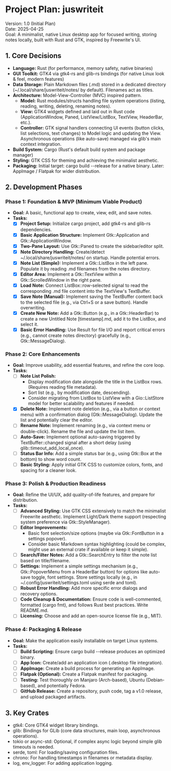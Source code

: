 # **Project Plan: juswriteit**

Version: 1.0 (Initial Plan)  
Date: 2025-04-25  
Goal: A minimalist, native Linux desktop app for focused writing, storing notes locally, built with Rust and GTK, inspired by Freewrite's UI.

## **1\. Core Decisions**

* **Language:** Rust (for performance, memory safety, native binaries)  
* **GUI Toolkit:** GTK4 via gtk4-rs and glib-rs bindings (for native Linux look & feel, modern features)  
* **Data Storage:** Plain Markdown files (.md) stored in a dedicated directory (\~/.local/share/juswriteit/notes/ by default). Filenames act as titles.  
* **Architecture:** Model-View-Controller (MVC) inspired pattern.  
  * **Model:** Rust modules/structs handling file system operations (listing, reading, writing, deleting, renaming notes).  
  * **View:** GTK4 widgets defined and laid out in Rust code (ApplicationWindow, Paned, ListView/ListBox, TextView, HeaderBar, etc.).  
  * **Controller:** GTK signal handlers connecting UI events (button clicks, list selections, text changes) to Model logic and updating the View. Asynchronous operations (like auto-save) managed via glib's main context integration.  
* **Build System:** Cargo (Rust's default build system and package manager)  
* **Styling:** GTK CSS for theming and achieving the minimalist aesthetic.  
* **Packaging:** Initial target: cargo build \--release for a native binary. Later: AppImage / Flatpak for wider distribution.

## **2\. Development Phases**

### **Phase 1: Foundation & MVP (Minimum Viable Product)**

* **Goal:** A basic, functional app to create, view, edit, and save notes.
* **Tasks:**
  - [x] **Project Setup:** Initialize cargo project, add gtk4-rs and glib-rs dependencies.
  - [x] **Basic Application Structure:** Implement Gtk::Application and Gtk::ApplicationWindow.
  - [x] **Two-Pane Layout:** Use Gtk::Paned to create the sidebar/editor split.
  - [x] **Note Directory Handling:** Create/detect \~/.local/share/juswriteit/notes/ on startup. Handle potential errors.
  - [x] **Note List (Simple):** Implement a Gtk::ListBox in the left pane. Populate it by reading .md filenames from the notes directory.
  - [x] **Editor Area:** Implement a Gtk::TextView within a Gtk::ScrolledWindow in the right pane.
  - [x] **Load Note:** Connect ListBox::row-selected signal to read the corresponding .md file content into the TextView's TextBuffer.
  - [x] **Save Note (Manual):** Implement saving the TextBuffer content back to the selected file (e.g., via Ctrl+S or a save button). Handle overwriting.
  - [x] **Create New Note:** Add a Gtk::Button (e.g., in a Gtk::HeaderBar) to create a new Untitled Note \[timestamp\].md, add it to the ListBox, and select it.
  - [x] **Basic Error Handling:** Use Result for file I/O and report critical errors (e.g., cannot create notes directory) gracefully (e.g., Gtk::MessageDialog).

### **Phase 2: Core Enhancements**

* **Goal:** Improve usability, add essential features, and refine the core loop.
* **Tasks:**
  - [ ] **Note List Polish:**
     * Display modification date alongside the title in the ListBox rows. (Requires reading file metadata).
     * Sort list (e.g., by modification date, descending).
     * Consider migrating from ListBox to ListView with a Gio::ListStore model for better scalability and features if needed.
  - [x] **Delete Note:** Implement note deletion (e.g., via a button or context menu) with a confirmation dialog (Gtk::MessageDialog). Update the list and potentially clear the editor.
  - [ ] **Rename Note:** Implement renaming (e.g., via context menu or double-click). Rename the file and update the list item.
  - [ ] **Auto-Save:** Implement optional auto-saving triggered by TextBuffer::changed signal after a short delay (using glib::timeout\_add\_local\_once).
  - [ ] **Status Bar Info:** Add a simple status bar (e.g., using Gtk::Box at the bottom) to show word count.
  - [ ] **Basic Styling:** Apply initial GTK CSS to customize colors, fonts, and spacing for a cleaner look.

### **Phase 3: Polish & Production Readiness**

* **Goal:** Refine the UI/UX, add quality-of-life features, and prepare for distribution.
* **Tasks:**
  - [ ] **Advanced Styling:** Use GTK CSS extensively to match the minimalist Freewrite aesthetic. Implement Light/Dark theme support (respecting system preference via Gtk::StyleManager).
  - [ ] **Editor Improvements:**
     * Basic font selection/size options (maybe via Gtk::FontButton in a settings popover).
     * Consider basic Markdown syntax highlighting (could be complex, might use an external crate if available or keep it simple).
  - [ ] **Search/Filter Notes:** Add a Gtk::SearchEntry to filter the note list based on title/filename.
  - [ ] **Settings:** Implement a simple settings mechanism (e.g., Gtk::PopoverMenu from a HeaderBar button) for options like auto-save toggle, font settings. Store settings locally (e.g., in \~/.config/juswriteit/settings.toml using serde and toml).
  - [ ] **Robust Error Handling:** Add more specific error dialogs and recovery options.
  - [ ] **Code Cleanup & Documentation:** Ensure code is well-commented, formatted (cargo fmt), and follows Rust best practices. Write README.md.
  - [ ] **Licensing:** Choose and add an open-source license file (e.g., MIT).

### **Phase 4: Packaging & Release**

* **Goal:** Make the application easily installable on target Linux systems.
* **Tasks:**
  - [ ] **Build Scripting:** Ensure cargo build \--release produces an optimized binary.
  - [ ] **App Icon:** Create/add an application icon (.desktop file integration).
  - [ ] **AppImage:** Create a build process for generating an AppImage.
  - [ ] **Flatpak (Optional):** Create a Flatpak manifest for packaging.
  - [ ] **Testing:** Test thoroughly on Manjaro (Arch-based), Ubuntu (Debian-based), and potentially Fedora.
  - [ ] **GitHub Release:** Create a repository, push code, tag a v1.0 release, and upload packaged artifacts.

## **3\. Key Crates**

* gtk4: Core GTK4 widget library bindings.  
* glib: Bindings for GLib (core data structures, main loop, asynchronous operations).  
* tokio or async-std: Optional, if complex async logic beyond simple glib timeouts is needed.  
* serde, toml: For loading/saving configuration files.  
* chrono: For handling timestamps in filenames or metadata display.  
* log, env\_logger: For adding application logging.